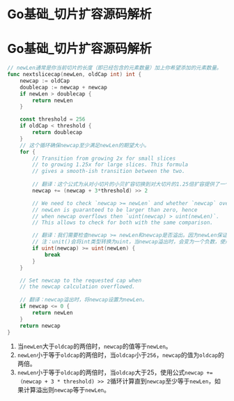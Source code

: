 # Go基础_切片扩容源码解析


# Go基础_切片扩容源码解析

```go
// newLen通常是你当前切片的长度（即已经包含的元素数量）加上你希望添加的元素数量。
func nextslicecap(newLen, oldCap int) int {
	newcap := oldCap
	doublecap := newcap + newcap
	if newLen > doublecap {
		return newLen
	}

	const threshold = 256
	if oldCap < threshold {
		return doublecap
	}
    // 这个循环确保newcap至少满足newLen的期望大小。
	for {
		// Transition from growing 2x for small slices
		// to growing 1.25x for large slices. This formula
		// gives a smooth-ish transition between the two.
    
        // 翻译：这个公式为从对小切片的小贝扩容切换到对大切片的1.25倍扩容提供了一个丝滑的切换。
		newcap += (newcap + 3*threshold) >> 2

		// We need to check `newcap >= newLen` and whether `newcap` overflowed.
		// newLen is guaranteed to be larger than zero, hence
		// when newcap overflows then `uint(newcap) > uint(newLen)`.
		// This allows to check for both with the same comparison.

        // 翻译：我们需要检查newcap >= newLen和newcap是否溢出。因为newLen保证大于0，所以当newcap溢出时，满足uint(newcap) > uint(newLen)。利用这个特性我们可以同时检查上面的两个条件是否满足。
        // 注：unit()会将int类型转换为uint，当newcap溢出时，会变为一个负数，使用unit会将其转换为一个非常大的正数，从而使满足而退出循环。
		if uint(newcap) >= uint(newLen) {
			break
		}
	}

	// Set newcap to the requested cap when
	// the newcap calculation overflowed.
  
    // 翻译：newcap溢出时，将newcap设置为newLen。
	if newcap <= 0 {
		return newLen
	}
	return newcap
}

```

1. 当`newLen`大于`oldcap`的两倍时，`newcap`的值等于`newLen`。
2. `newLen`小于等于`oldcap`的两倍时，当`oldcap`小于`256`，`newcap`的值为`oldcap`的两倍。
3. `newLen`小于等于`oldcap`的两倍时，当`oldcap`大于25，使用公式`newcap +=（newcap + 3 * threshold) >> 2`循环计算直到`newcap`至少等于`newLen`，如果计算溢出则`newcap`等于`newLen`。
